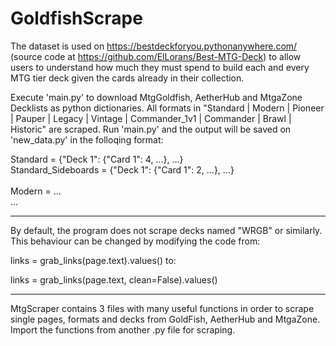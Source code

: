 # GoldfishScrape
The dataset is used on https://bestdeckforyou.pythonanywhere.com/ (source code at https://github.com/ElLorans/Best-MTG-Deck) to allow users to understand how much they must spend to build each and every MTG tier deck given the cards already in their collection.

Execute 'main.py' to download MtgGoldfish, AetherHub and MtgaZone Decklists as python dictionaries.
All formats in "Standard | Modern | Pioneer | Pauper | Legacy | Vintage | Commander_1v1 | Commander | Brawl | Historic" are scraped.
Run 'main.py' and the output will be saved on 'new_data.py' in the folloqing format:

Standard = {"Deck 1": {"Card 1": 4, ...}, ...} <br>
Standard_Sideboards = {"Deck 1": {"Card 1": 2, ...}, ...} <br>
<br>
Modern = ...<br>
...

---------------------------------------------------------------------------------------------------------------------------------
By default, the program does not scrape decks named "WRGB" or similarly. This behaviour can be changed by modifying the
code from:

links = grab_links(page.text).values() 
to:

links = grab_links(page.text, clean=False).values()

---------------------------------------------------------------------------------------------------------------------------------
MtgScraper contains 3 files with many useful functions in order to scrape single pages, formats and decks from GoldFish, AetherHub and MtgaZone. Import the functions from another .py file for scraping.
